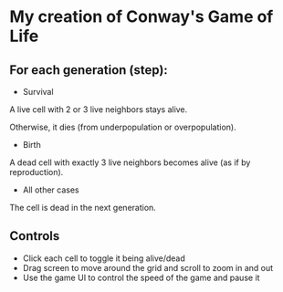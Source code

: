 # My creation of Conway's Game of Life

## For each generation (step):

- Survival

A live cell with 2 or 3 live neighbors stays alive.

Otherwise, it dies (from underpopulation or overpopulation).

- Birth

A dead cell with exactly 3 live neighbors becomes alive (as if by reproduction).

- All other cases

The cell is dead in the next generation.

## Controls
- Click each cell to toggle it being alive/dead
- Drag screen to move around the grid and scroll to zoom in and out
- Use the game UI to control the speed of the game and pause it
